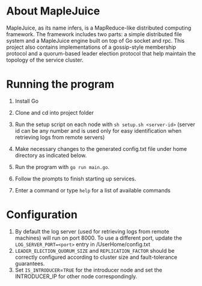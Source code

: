 # About MapleJuice
MapleJuice, as its name infers, is a MapReduce-like distributed computing framework. The framework includes two parts: a simple distributed file system and a MapleJuice engine built on top of Go socket and rpc. This project also contains implementations of a gossip-style membership protocol and a quorum-based leader election protocol that help maintain the topology of the service cluster.

# Running the program
1. Install Go
2. Clone and cd into project folder
3. Run the setup script on each node with `sh setup.sh <server-id>` (server id can be any number and is used only for easy identification when retrieving logs from remote servers)

4. Make necessary changes to the generated config.txt file under home directory as indicated below.
5. Run the program with `go run main.go`. 
6. Follow the prompts to finish starting up services.
7. Enter a command or type `help` for a list of available commands

# Configuration
1. By default the log server (used for retrieving logs from remote machines) will run on port 8000. To use a different port, update the `LOG_SERVER_PORT=<port>` entry in /UserHome/config.txt
2. `LEADER_ELECTION_QUORUM_SIZE` and `REPLICATION_FACTOR` should be correctly configured according to cluster size and fault-tolerance guarantees.
3.  Set `IS_INTRODUCER`=`TRUE` for the introducer node and set the INTRODUCER_IP for other node correspondingly.

